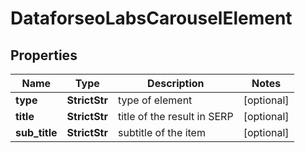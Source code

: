 # DataforseoLabsCarouselElement


## Properties

| Name | Type | Description | Notes |
|------------ | ------------- | ------------- | -------------|
**type** | **StrictStr** | type of element |[optional]|
**title** | **StrictStr** | title of the result in SERP |[optional]|
**sub_title** | **StrictStr** | subtitle of the item |[optional]|